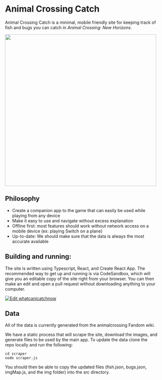 # Animal Crossing Catch

Animal Crossing Catch is a minimal, mobile friendly site for keeping track of fish and bugs you can catch in _Animal Crossing: New Horizons_.

<img src="https://i.imgur.com/vxwNRi4.png" height="500" />

## Philosophy

- Create a companion app to the game that can easily be used while playing from any device
- Make it easy to use and navigate without excess explanation
- Offline first: most features should work without network access on a mobile device (ex: playing Switch on a plane)
- Up-to-date: We should make sure that the data is always the most accurate available

## Building and running:

The site is written using Typescript, React, and Create React App. The recommended way to get up and running is via CodeSandbox, which will give you an editable copy of the site right from your browser. You can then make an edit and open a pull request without downloading anything to your computer.

[![Edit whatcanicatchnow](https://codesandbox.io/static/img/play-codesandbox.svg)](https://codesandbox.io/s/github/SawyerHood/animal-crossing-catch/tree/master/?fontsize=14&hidenavigation=1&theme=dark)

## Data

All of the data is currently generated from the animalcrossing Fandom wiki.

We have a static process that will scrape the site, download the images, and generate files to be used by the main app. To update the data clone the repo locally and run the following:

```
cd scraper
node scraper.js
```

You should then be able to copy the updated files (fish.json, bugs.json, imgMap.js, and the img folder) into the src directory.
